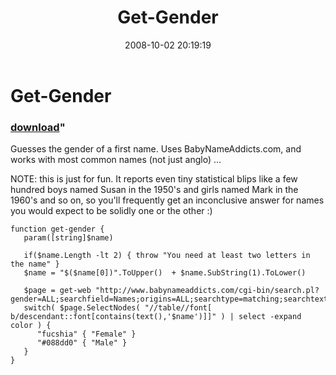 ﻿---
pid:            623
parent:         0
children:       
poster:         Joel Bennett
title:          Get-Gender
date:           2008-10-02 20:19:19
format:         posh
---

# Get-Gender

### [download](623.ps1)"

Guesses the gender of a first name.  Uses BabyNameAddicts.com, and works with most common names (not just anglo) ... 

NOTE: this is just for fun.  It reports even tiny statistical blips like a few hundred boys named Susan in the 1950's and girls named Mark in the 1960's and so on, so you'll frequently get an inconclusive answer for names you would expect to be solidly one or the other :)

```posh
function get-gender {
   param([string]$name)
   
   if($name.Length -lt 2) { throw "You need at least two letters in the name" }
   $name = "$($name[0])".ToUpper()  + $name.SubString(1).ToLower()

   $page = get-web "http://www.babynameaddicts.com/cgi-bin/search.pl?gender=ALL;searchfield=Names;origins=ALL;searchtype=matching;searchtext=$name"
   switch( $page.SelectNodes( "//table//font[ b/descendant::font[contains(text(),'$name')]]" ) | select -expand color ) {
      "fucshia" { "Female" }
      "#088dd0" { "Male" }
   }
}
```
